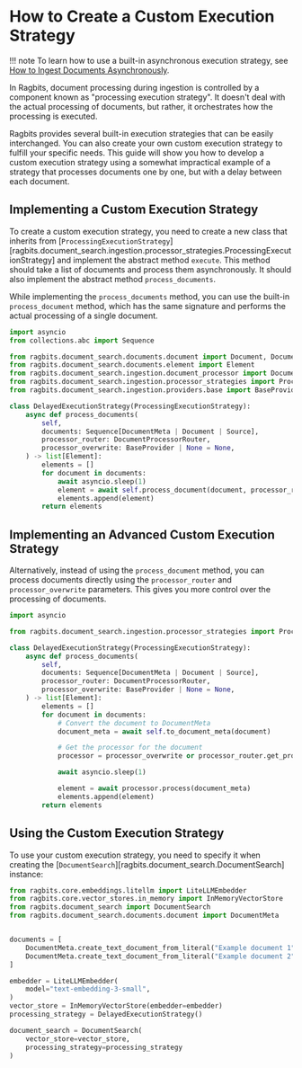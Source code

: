 # How to Create a Custom Execution Strategy

!!! note
    To learn how to use a built-in asynchronous execution strategy, see [How to Ingest Documents Asynchronously](async_processing.md).

In Ragbits, document processing during ingestion is controlled by a component known as "processing execution strategy". It doesn't deal with the actual processing of documents, but rather, it orchestrates how the processing is executed.

Ragbits provides several built-in execution strategies that can be easily interchanged. You can also create your own custom execution strategy to fulfill your specific needs. This guide will show you how to develop a custom execution strategy using a somewhat impractical example of a strategy that processes documents one by one, but with a delay between each document.

## Implementing a Custom Execution Strategy
To create a custom execution strategy, you need to create a new class that inherits from [`ProcessingExecutionStrategy`][ragbits.document_search.ingestion.processor_strategies.ProcessingExecutionStrategy] and implement the abstract method `execute`. This method should take a list of documents and process them asynchronously. It should also implement the abstract method `process_documents`.

While implementing the `process_documents` method, you can use the built-in `process_document` method, which has the same signature and performs the actual processing of a single document.

```python
import asyncio
from collections.abc import Sequence

from ragbits.document_search.documents.document import Document, DocumentMeta, Source
from ragbits.document_search.documents.element import Element
from ragbits.document_search.ingestion.document_processor import DocumentProcessorRouter
from ragbits.document_search.ingestion.processor_strategies import ProcessingExecutionStrategy
from ragbits.document_search.ingestion.providers.base import BaseProvider

class DelayedExecutionStrategy(ProcessingExecutionStrategy):
    async def process_documents(
        self,
        documents: Sequence[DocumentMeta | Document | Source],
        processor_router: DocumentProcessorRouter,
        processor_overwrite: BaseProvider | None = None,
    ) -> list[Element]:
        elements = []
        for document in documents:
            await asyncio.sleep(1)
            element = await self.process_document(document, processor_router, processor_overwrite)
            elements.append(element)
        return elements
```

## Implementing an Advanced Custom Execution Strategy
Alternatively, instead of using the `process_document` method, you can process documents directly using the `processor_router` and `processor_overwrite` parameters. This gives you more control over the processing of documents.

```python
import asyncio

from ragbits.document_search.ingestion.processor_strategies import ProcessingExecutionStrategy

class DelayedExecutionStrategy(ProcessingExecutionStrategy):
    async def process_documents(
        self,
        documents: Sequence[DocumentMeta | Document | Source],
        processor_router: DocumentProcessorRouter,
        processor_overwrite: BaseProvider | None = None,
    ) -> list[Element]:
        elements = []
        for document in documents:
            # Convert the document to DocumentMeta
            document_meta = await self.to_document_meta(document)

            # Get the processor for the document
            processor = processor_overwrite or processor_router.get_processor(document)

            await asyncio.sleep(1)

            element = await processor.process(document_meta)
            elements.append(element)
        return elements
```

## Using the Custom Execution Strategy
To use your custom execution strategy, you need to specify it when creating the [`DocumentSearch`][ragbits.document_search.DocumentSearch] instance:

```python
from ragbits.core.embeddings.litellm import LiteLLMEmbedder
from ragbits.core.vector_stores.in_memory import InMemoryVectorStore
from ragbits.document_search import DocumentSearch
from ragbits.document_search.documents.document import DocumentMeta


documents = [
    DocumentMeta.create_text_document_from_literal("Example document 1"),
    DocumentMeta.create_text_document_from_literal("Example document 2"),
]

embedder = LiteLLMEmbedder(
    model="text-embedding-3-small",
)
vector_store = InMemoryVectorStore(embedder=embedder)
processing_strategy = DelayedExecutionStrategy()

document_search = DocumentSearch(
    vector_store=vector_store,
    processing_strategy=processing_strategy
)
```